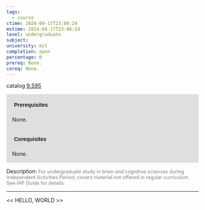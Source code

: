 ```yaml
---
tags:
  - course
ctime: 2024-04-17T23:06:24
mstime: 2024-04-17T23:06:24
level: undergraduate
subject: 
university: mit
completion: open
percentage: 0
prereq: None.
coreq: None.
---
```


catalog [9.S95](http://student.mit.edu/catalog/m9b.html#9.S95)

<span style="display: block; padding: 15px; background-color: rgb(100, 100, 100, 0.2);"><font id="m_prereq3848_0" style="display: block; font-family: Arial, sans-serif; font-weight: bold; padding: 5px">Prerequisites</font><br><span id="prereq3848_0">None.</span></span>
<span style="display: block; padding: 15px; background-color: rgb(100, 100, 100, 0.2);"><font id="m_coreq3848_0" style="display: block; font-family: Arial, sans-serif; font-weight: bold; padding: 5px">Corequisites</font><br><span id="coreq3848_0">None.</span></span>

<font style="">Description:</font>
<font style="color: grey; font-size: 0.8rem;">For undergraduate study in brain and cognitive sciences during Independent Activities Period; covers material not offered in regular curriculum. See IAP Guide for details.</font>



---

<< HELLO, WORLD >>
